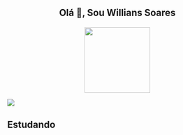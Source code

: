 
## <p align="center"> Olá 👋, Sou Willians Soares </p>


<p align="center">
 
 <img height = "150em" src="https://github-readme-stats.vercel.app/api?username=Willians3110&show_icons=true&theme=radical&hide_border=true" />
<!-- Most Used Languages
 <img height = "150em" src = "https://github-readme-stats.vercel.app/api/top-langs/?username=Willians3110&layout=compact&langs_count=16&theme=radical" />
-->
</p>

<!--
1
![Willians GitHub stats](https://github-readme-stats.vercel.app/api?username=Willians3110&show_icons=true&theme=radical)
2
<img height = "150em" src="https://github-readme-stats.vercel.app/api?username=Willians3110&show_icons=true&theme=radical&hide_border=true" />
-->

[<img src="https://img.shields.io/badge/LinkedIn-0077B5?style=for-the-badge&logo=linkedin&logoColor=white" />](https://www.linkedin.com/in/willians-soares-40ab24236/r)

## <p align="left"> Estudando </p>
<!--
<div style="display: inline_block"><br/>
    <img align="center" alt="python" src="https://img.shields.io/badge/Python-14354C?style=for-the-badge&logo=python&logoColor=white" />
</div><br/>
-->
<!--
**Willians3110/Willians3110** is a ✨ _special_ ✨ repository because its `README.md` (this file) appears on your GitHub profile.
-->
